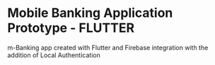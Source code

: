 # Mobile Banking Application Prototype - FLUTTER

m-Banking app created with Flutter and Firebase integration with the addition of Local Authentication

